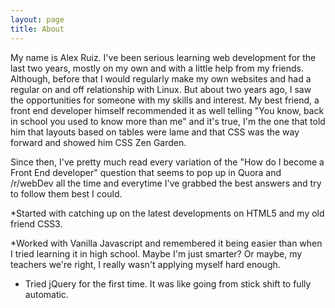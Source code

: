 ```yaml
---
layout: page
title: About
---
```


My name is Alex Ruiz. I've been serious learning web development for the last two years, mostly on my own and with a little help from my friends. Although, before that I would regularly make my own websites and had a regular on and off relationship with Linux. But about two years ago, I saw the opportunities for someone with my skills and interest. My best friend, a front end developer himself recommended it as well telling "You know, back in school you used to know more than me" and it's true, I'm the one that told him that layouts based on tables were lame and that CSS was the way forward and showed him CSS Zen Garden.

Since then, I've pretty much read every variation of the "How do I become a Front End developer" question that seems to pop up in Quora and /r/webDev all the time and everytime I've grabbed the best answers and try to follow them best I could.

*Started with catching up on the latest developments on HTML5 and my old friend CSS3.

*Worked with Vanilla Javascript and remembered it being easier than when I tried learning it in high school. Maybe I'm just smarter? Or maybe, my teachers we're right, I really wasn't applying myself hard enough.

* Tried jQuery for the first time. It was like going from stick shift to fully automatic.
